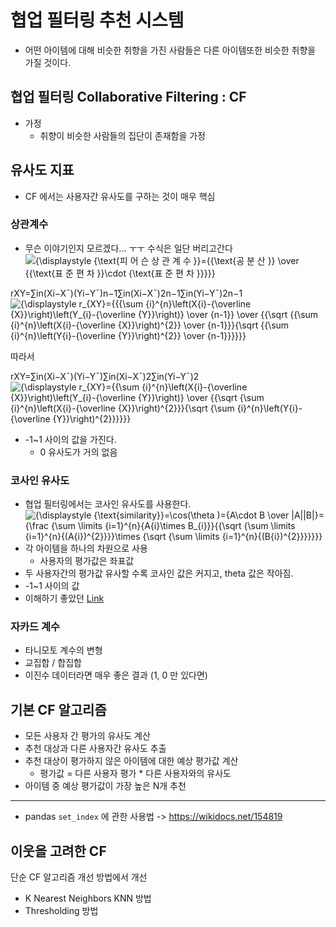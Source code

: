 # 협업 필터링 추천 시스템
- 어떤 아이템에 대해 비슷한 취향을 가진 사람들은 다른 아이템또한 비슷한 취향을 가질 것이다.
## 협업 필터링 Collaborative Filtering : CF
- 가정
	- 취향이 비슷한 사람들의 집단이 존재함을 가정

## 유사도 지표
- CF 에서는 사용자간 유사도를 구하는 것이 매우 핵심

### 상관계수
- 무슨 이야기인지 모르겠다... ㅜㅜ 수식은 일단 버리고간다
![{\displaystyle {\text{피 어 슨 상 관 계 수 }}={{\text{공 분 산 }} \over {{\text{표 준 편 차 }}\cdot {\text{표 준 편 차 }}}}}](https://wikimedia.org/api/rest_v1/media/math/render/svg/bea8f7bc27ce7e5ec0758f63620d11e628153b44)

rXY=∑in(Xi−X¯)(Yi−Y¯)n−1∑in(Xi−X¯)2n−1∑in(Yi−Y¯)2n−1![{\displaystyle r_{XY}={{{\sum _{i}^{n}\left(X_{i}-{\overline {X}}\right)\left(Y_{i}-{\overline {Y}}\right)} \over {n-1}} \over {{\sqrt {{\sum _{i}^{n}\left(X_{i}-{\overline {X}}\right)^{2}} \over {n-1}}}{\sqrt {{\sum _{i}^{n}\left(Y_{i}-{\overline {Y}}\right)^{2}} \over {n-1}}}}}}](https://wikimedia.org/api/rest_v1/media/math/render/svg/135b1f3a3a7a31a050f8b7f9325e5b14db99e37a)

따라서

rXY=∑in(Xi−X¯)(Yi−Y¯)∑in(Xi−X¯)2∑in(Yi−Y¯)2![{\displaystyle r_{XY}={{\sum _{i}^{n}\left(X_{i}-{\overline {X}}\right)\left(Y_{i}-{\overline {Y}}\right)} \over {{\sqrt {\sum _{i}^{n}\left(X_{i}-{\overline {X}}\right)^{2}}}{\sqrt {\sum _{i}^{n}\left(Y_{i}-{\overline {Y}}\right)^{2}}}}}}](https://wikimedia.org/api/rest_v1/media/math/render/svg/ee1e03b44aabd2904cca430279faad515c617891)

- -1~1 사이의 값을 가진다.
	- 0 유사도가 거의 없음
### 코사인 유사도
- 협업 필터링에서는 코사인 유사도를 사용한다.
![{\displaystyle {\text{similarity}}=\cos(\theta )={A\cdot B \over \|A\|\|B\|}={\frac {\sum \limits _{i=1}^{n}{A_{i}\times B_{i}}}{{\sqrt {\sum \limits _{i=1}^{n}{(A_{i})^{2}}}}\times {\sqrt {\sum \limits _{i=1}^{n}{(B_{i})^{2}}}}}}}](https://wikimedia.org/api/rest_v1/media/math/render/svg/2a8c50526e2cc7aa837477be87eff1ea703f9dec)
- 각 아이템을 하나의 차원으로 사용
	- 사용자의 평가값은 좌표값
- 두 사용자간의 평가값 유사할 수록 코사인 값은 커지고, theta 값은 작아짐.
- -1~1 사이의 값
- 이해하기 좋았던 [Link](https://wikidocs.net/24603)

### 자카드 계수
- 타니모토 계수의 변형
- 교집합 /  합집합
- 이진수 데이터라면 매우 좋은 결과 (1, 0 만 있다면)

## 기본 CF 알고리즘
- 모든 사용자 간 평가의 유사도 계산
- 추천 대상과 다른 사용자간 유사도 추출
- 추천 대상이 평가하지 않은 아이템에 대한 예상 평가값 계산
	- 평가값 = 다른 사용자 평가 * 다른 사용자와의 유사도
- 아이템 중 예상 평가값이 가장 높은 N개 추천

---
- pandas `set_index` 에 관한 사용법 -> https://wikidocs.net/154819
## 이웃을 고려한 CF
단순 CF 알고리즘 개선 방법에서 개선
- K Nearest Neighbors KNN 방법
- Thresholding 방법
